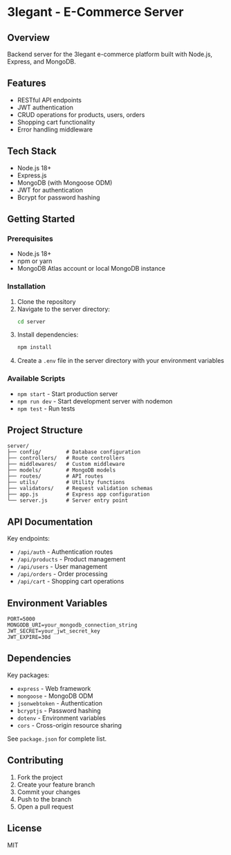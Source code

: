 # 3legant - E-Commerce Server

## Overview
Backend server for the 3legant e-commerce platform built with Node.js, Express, and MongoDB.

## Features
- RESTful API endpoints
- JWT authentication
- CRUD operations for products, users, orders
- Shopping cart functionality
- Error handling middleware

## Tech Stack
- Node.js 18+
- Express.js
- MongoDB (with Mongoose ODM)
- JWT for authentication
- Bcrypt for password hashing

## Getting Started
### Prerequisites
- Node.js 18+
- npm or yarn
- MongoDB Atlas account or local MongoDB instance

### Installation
1. Clone the repository
2. Navigate to the server directory:
   ```bash
   cd server
   ```
3. Install dependencies:
   ```bash
   npm install
   ```
4. Create a `.env` file in the server directory with your environment variables

### Available Scripts
- `npm start` - Start production server
- `npm run dev` - Start development server with nodemon
- `npm test` - Run tests

## Project Structure
```
server/
├── config/        # Database configuration
├── controllers/   # Route controllers
├── middlewares/   # Custom middleware
├── models/        # MongoDB models
├── routes/        # API routes
├── utils/         # Utility functions
├── validators/    # Request validation schemas
├── app.js         # Express app configuration
└── server.js      # Server entry point
```

## API Documentation
Key endpoints:
- `/api/auth` - Authentication routes
- `/api/products` - Product management
- `/api/users` - User management
- `/api/orders` - Order processing
- `/api/cart` - Shopping cart operations

## Environment Variables
```
PORT=5000
MONGODB_URI=your_mongodb_connection_string
JWT_SECRET=your_jwt_secret_key
JWT_EXPIRE=30d
```

## Dependencies
Key packages:
- `express` - Web framework
- `mongoose` - MongoDB ODM
- `jsonwebtoken` - Authentication
- `bcryptjs` - Password hashing
- `dotenv` - Environment variables
- `cors` - Cross-origin resource sharing

See `package.json` for complete list.

## Contributing
1. Fork the project
2. Create your feature branch
3. Commit your changes
4. Push to the branch
5. Open a pull request

## License
MIT